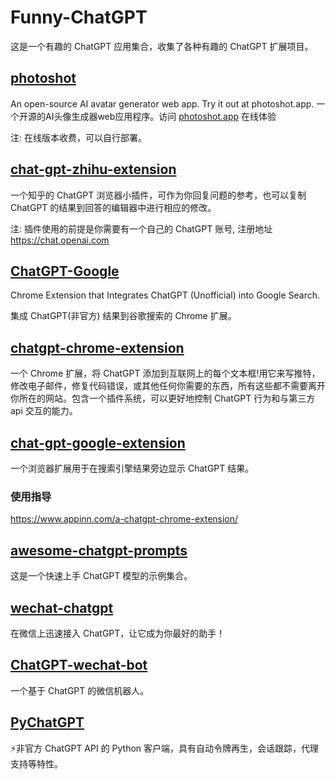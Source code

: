 # Funny-ChatGPT

这是一个有趣的 ChatGPT 应用集合，收集了各种有趣的 ChatGPT 扩展项目。


## [photoshot](https://github.com/shinework/photoshot)

An open-source AI avatar generator web app. Try it out at photoshot.app.
一个开源的AI头像生成器web应用程序。访问 [photoshot.app](https://photoshot.app/) 在线体验

注: 在线版本收费，可以自行部署。


## [chat-gpt-zhihu-extension](https://github.com/no13bus/chat-gpt-zhihu-extension)

一个知乎的 ChatGPT 浏览器小插件，可作为你回复问题的参考，也可以复制 ChatGPT 的结果到回答的编辑器中进行相应的修改。

注: 插件使用的前提是你需要有一个自己的 ChatGPT 账号, 注册地址 https://chat.openai.com


## [ChatGPT-Google](https://github.com/ZohaibAhmed/ChatGPT-Google)

Chrome Extension that Integrates ChatGPT (Unofficial) into Google Search.

集成 ChatGPT(非官方) 结果到谷歌搜索的 Chrome 扩展。


## [chatgpt-chrome-extension](https://github.com/gragland/chatgpt-chrome-extension)

一个 Chrome 扩展，将 ChatGPT 添加到互联网上的每个文本框!用它来写推特，修改电子邮件，修复代码错误，或其他任何你需要的东西，所有这些都不需要离开你所在的网站。包含一个插件系统，可以更好地控制 ChatGPT 行为和与第三方 api 交互的能力。


## [chat-gpt-google-extension](https://github.com/wong2/chat-gpt-google-extension)

一个浏览器扩展用于在搜索引擎结果旁边显示 ChatGPT 结果。


### 使用指导

https://www.appinn.com/a-chatgpt-chrome-extension/


## [awesome-chatgpt-prompts](https://github.com/f/awesome-chatgpt-prompts)

这是一个快速上手 ChatGPT 模型的示例集合。

## [wechat-chatgpt](https://github.com/fuergaosi233/wechat-chatgpt)

在微信上迅速接入 ChatGPT，让它成为你最好的助手！


## [ChatGPT-wechat-bot](https://github.com/AutumnWhj/ChatGPT-wechat-bot)

一个基于 ChatGPT 的微信机器人。


## [PyChatGPT](https://github.com/rawandahmad698/PyChatGPT)

⚡️非官方 ChatGPT API 的 Python 客户端，具有自动令牌再生，会话跟踪，代理支持等特性。
